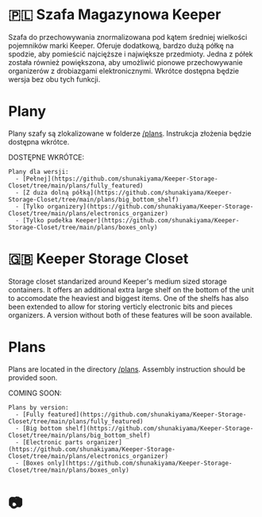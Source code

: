 # 🇵🇱 Szafa Magazynowa Keeper
Szafa do przechowywania znormalizowana pod kątem średniej wielkości pojemników marki Keeper. Oferuje dodatkową, bardzo dużą półkę na spodzie, aby pomieścić najcięższe i największe przedmioty. Jedna z półek została również powiększona, aby umożliwić pionowe przechowywanie organizerów z drobiazgami elektronicznymi. Wkrótce dostępna będzie wersja bez obu tych funkcji.

# Plany
Plany szafy są zlokalizowane w folderze [/plans](https://github.com/shunakiyama/Keeper-Storage-Closet/plans). Instrukcja złożenia będzie dostępna wkrótce.

DOSTĘPNE WKRÓTCE:
```
Plany dla wersji:
  - [Pełnej](https://github.com/shunakiyama/Keeper-Storage-Closet/tree/main/plans/fully_featured)
  - [Z duża dolną półką](https://github.com/shunakiyama/Keeper-Storage-Closet/tree/main/plans/big_bottom_shelf)
  - [Tylko organizery](https://github.com/shunakiyama/Keeper-Storage-Closet/tree/main/plans/electronics_organizer)
  - [Tylko pudełka Keeper](https://github.com/shunakiyama/Keeper-Storage-Closet/tree/main/plans/boxes_only)
```

# 🇬🇧 Keeper Storage Closet
Storage closet standarized around Keeper's medium sized storage containers. It offers an additional extra large shelf on the bottom of the unit to accomodate the heaviest and biggest items. One of the shelfs has also been extended to allow for storing verticly electronic bits and pieces organizers. A version without both of these features will be soon available.

# Plans
Plans are located in the directory [/plans](https://github.com/shunakiyama/Keeper-Storage-Closet/plans). Assembly instruction should be provided soon.

COMING SOON:
```
Plans by version:
  - [Fully featured](https://github.com/shunakiyama/Keeper-Storage-Closet/tree/main/plans/fully_featured)
  - [Big bottom shelf](https://github.com/shunakiyama/Keeper-Storage-Closet/tree/main/plans/big_bottom_shelf)
  - [Electronic parts organizer](https://github.com/shunakiyama/Keeper-Storage-Closet/tree/main/plans/electronics_organizer)
  - [Boxes only](https://github.com/shunakiyama/Keeper-Storage-Closet/tree/main/plans/boxes_only)
```
# 📷


